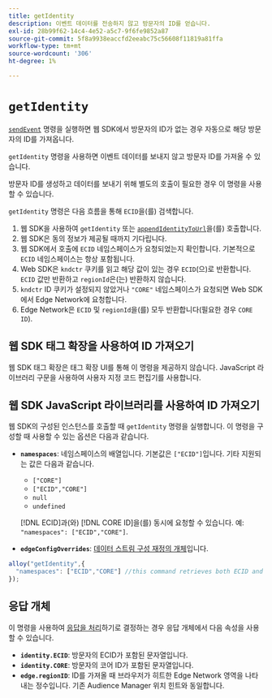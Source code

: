 ```yaml
---
title: getIdentity
description: 이벤트 데이터를 전송하지 않고 방문자의 ID를 얻습니다.
exl-id: 28b99f62-14c4-4e52-a5c7-9f6fe9852a87
source-git-commit: 5f8a9938eaccfd2eeabc75c56608f11819a81ffa
workflow-type: tm+mt
source-wordcount: '306'
ht-degree: 1%

---
```


# `getIdentity`

[`sendEvent`](sendevent/overview.md) 명령을 실행하면 웹 SDK에서 방문자의 ID가 없는 경우 자동으로 해당 방문자의 ID를 가져옵니다.

`getIdentity` 명령을 사용하면 이벤트 데이터를 보내지 않고 방문자 ID를 가져올 수 있습니다.

방문자 ID를 생성하고 데이터를 보내기 위해 별도의 호출이 필요한 경우 이 명령을 사용할 수 있습니다.

`getIdentity` 명령은 다음 흐름을 통해 `ECID`을(를) 검색합니다.

1. 웹 SDK을 사용하여 `getIdentity` 또는 [`appendIdentityToUrl`](appendidentitytourl.md)을(를) 호출합니다.
1. 웹 SDK은 동의 정보가 제공될 때까지 기다립니다.
1. 웹 SDK에서 호출에 `ECID` 네임스페이스가 요청되었는지 확인합니다. 기본적으로 `ECID` 네임스페이스는 항상 포함됩니다.
1. Web SDK은 `kndctr` 쿠키를 읽고 해당 값이 있는 경우 `ECID`(으)로 반환합니다. `ECID` 값만 반환하고 `regionId`은(는) 반환하지 않습니다.
1. `kndctr` ID 쿠키가 설정되지 않았거나 `"CORE"` 네임스페이스가 요청되면 Web SDK에서 Edge Network에 요청합니다.
1. Edge Network은 `ECID` 및 `regionId`을(를) 모두 반환합니다(필요한 경우 `CORE ID`).

## 웹 SDK 태그 확장을 사용하여 ID 가져오기

웹 SDK 태그 확장은 태그 확장 UI를 통해 이 명령을 제공하지 않습니다. JavaScript 라이브러리 구문을 사용하여 사용자 지정 코드 편집기를 사용합니다.

## 웹 SDK JavaScript 라이브러리를 사용하여 ID 가져오기

웹 SDK의 구성된 인스턴스를 호출할 때 `getIdentity` 명령을 실행합니다. 이 명령을 구성할 때 사용할 수 있는 옵션은 다음과 같습니다.

* **`namespaces`**: 네임스페이스의 배열입니다. 기본값은 `["ECID"]`입니다. 기타 지원되는 값은 다음과 같습니다.
   * `["CORE"]`
   * `["ECID","CORE"]`
   * `null`
   * `undefined`

  [!DNL ECID]과(와) [!DNL CORE ID]을(를) 동시에 요청할 수 있습니다. 예: `"namespaces": ["ECID","CORE"]`.

* **`edgeConfigOverrides`**: [데이터 스트림 구성 재정의 개체](datastream-overrides.md)입니다.

```js
alloy("getIdentity",{
  "namespaces": ["ECID","CORE"] //this command retrieves both ECID and CORE IDs.
});
```

## 응답 개체

이 명령을 사용하여 [응답을 처리](command-responses.md)하기로 결정하는 경우 응답 개체에서 다음 속성을 사용할 수 있습니다.

* **`identity.ECID`**: 방문자의 ECID가 포함된 문자열입니다.
* **`identity.CORE`**: 방문자의 코어 ID가 포함된 문자열입니다.
* **`edge.regionID`**: ID를 가져올 때 브라우저가 히트한 Edge Network 영역을 나타내는 정수입니다. 기존 Audience Manager 위치 힌트와 동일합니다.
